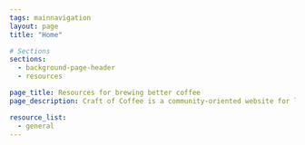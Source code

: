 ```yaml
---
tags: mainnavigation
layout: page
title: "Home"

# Sections
sections:
  - background-page-header
  - resources

page_title: Resources for brewing better coffee
page_description: Craft of Coffee is a community-oriented website for learning all about coffee. Our mission is to help coffee enthusiasts of any skill level easily find the information that they need.

resource_list:
  - general
---
```

